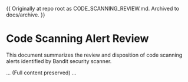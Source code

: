 <!-- MOVED FROM REPO ROOT ON 2025-10-21 -->

{{ Originally at repo root as CODE_SCANNING_REVIEW.md. Archived to docs/archive. }}

# Code Scanning Alert Review

This document summarizes the review and disposition of code scanning alerts identified by Bandit security scanner.

... (Full content preserved) ...

